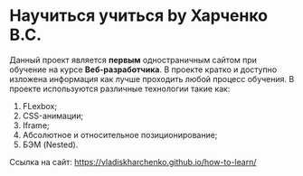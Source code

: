 # Научиться учиться by Харченко В.С.
Данный проект является **первым** одностраничным сайтом при обучение на курсе **Веб-разработчика**.
В проекте кратко и доступно изложена информация как лучше проходить любой процесс обучения.
В проекте используются различные технологии такие как:
1. FLexbox;
2. CSS-анимации;
3. Iframe;
4. Абсолютное и относительное позиционирование;
5. БЭМ (Nested).

Ссылка на сайт: https://vladiskharchenko.github.io/how-to-learn/
